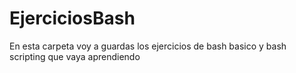 # EjerciciosBash
En esta carpeta voy a guardas los ejercicios de bash basico y bash scripting que vaya aprendiendo
